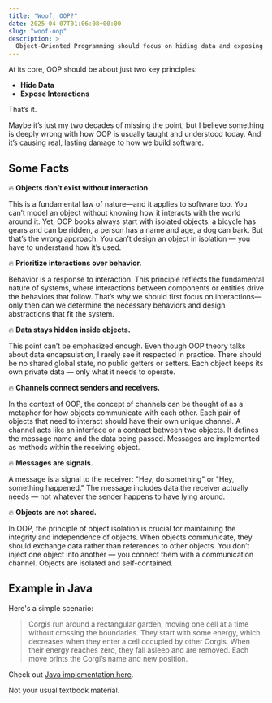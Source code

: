 ```yaml
---
title: "Woof, OOP?"
date: 2025-04-07T01:06:08+00:00
slug: "woof-oop"
description: >
  Object-Oriented Programming should focus on hiding data and exposing interactions, yet it’s often missing the essence.
---
```


At its core, OOP should be about just two key principles:

+ **Hide Data**
+ **Expose Interactions**

That’s it.

Maybe it’s just my two decades of missing the point, but I believe something is deeply wrong with how OOP is usually taught and understood today. And it’s causing real, lasting damage to how we build software.

## Some Facts

🔥 **Objects don’t exist without interaction.**

This is a fundamental law of nature—and it applies to software too. You can’t model an object without knowing how it interacts with the world around it. Yet, OOP books always start with isolated objects: a bicycle has gears and can be ridden, a person has a name and age, a dog can bark. But that’s the wrong approach. You can’t design an object in isolation — you have to understand how it’s used.

🔥 **Prioritize interactions over behavior.**

Behavior is a response to interaction. This principle reflects the fundamental nature of systems, where interactions between components or entities drive the behaviors that follow. That’s why we should first focus on interactions—only then can we determine the necessary behaviors and design abstractions that fit the system.

🔥 **Data stays hidden inside objects.**

This point can’t be emphasized enough. Even though OOP theory talks about data encapsulation, I rarely see it respected in practice. There should be no shared global state, no public getters or setters. Each object keeps its own private data — only what it needs to operate.

🔥 **Channels connect senders and receivers.**

In the context of OOP, the concept of channels can be thought of as a metaphor for how objects communicate with each other. Each pair of objects that need to interact should have their own unique channel. A channel acts like an interface or a contract between two objects. It defines the message name and the data being passed. Messages are implemented as methods within the receiving object.

🔥 **Messages are signals.**

A message is a signal to the receiver: "Hey, do something" or "Hey, something happened." The message includes data the receiver actually needs — not whatever the sender happens to have lying around.

🔥 **Objects are not shared.**

In OOP, the principle of object isolation is crucial for maintaining the integrity and independence of objects. When objects communicate, they should exchange data rather than references to other objects. You don’t inject one object into another — you connect them with a communication channel. Objects are isolated and self-contained.

## Example in Java

Here's a simple scenario:

> Corgis run around a rectangular garden, moving one cell at a time without crossing the boundaries. They start with some energy, which decreases when they enter a cell occupied by other Corgis. When their energy reaches zero, they fall asleep and are removed. Each move prints the Corgi’s name and new position.

Check out [Java implementation here](https://github.com/igr/exemplatory/tree/main/corgi-dogs).

Not your usual textbook material.
